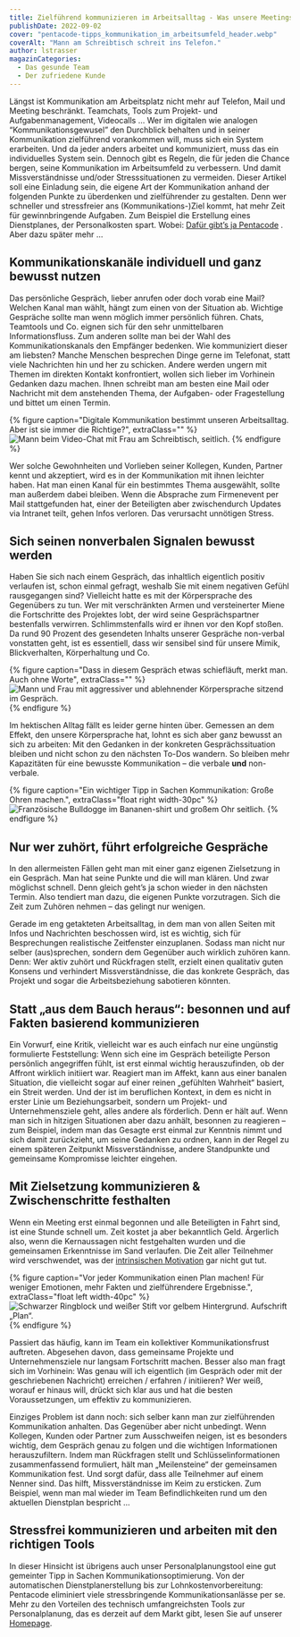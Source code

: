 ```yaml
---
title: Zielführend kommunizieren im Arbeitsalltag - Was unsere Meetings, Mails und Kundengespräche besser macht
publishDate: 2022-09-02
cover: "pentacode-tipps_kommunikation_im_arbeitsumfeld_header.webp"
coverAlt: "Mann am Schreibtisch schreit ins Telefon."
author: lstrasser
magazinCategories:
  - Das gesunde Team
  - Der zufriedene Kunde
---
```


Längst ist Kommunikation am Arbeitsplatz nicht mehr auf Telefon, Mail und
Meeting beschränkt. Teamchats, Tools zum Projekt- und Aufgabenmanagement,
Videocalls … Wer im digitalen wie analogen “Kommunikationsgewusel” den
Durchblick behalten und in seiner Kommunikation zielführend vorankommen will,
muss sich ein System erarbeiten. Und da jeder anders arbeitet und kommuniziert,
muss das ein individuelles System sein. Dennoch gibt es Regeln, die für jeden
die Chance bergen, seine Kommunikation im Arbeitsumfeld zu verbessern. Und damit
Missverständnisse und/oder Stresssituationen zu vermeiden. Dieser Artikel soll
eine Einladung sein, die eigene Art der Kommunikation anhand der folgenden
Punkte zu überdenken und zielführender zu gestalten. Denn wer schneller und
stressfreier ans (Kommunikations-)Ziel kommt, hat mehr Zeit für gewinnbringende
Aufgaben. Zum Beispiel die Erstellung eines Dienstplanes, der Personalkosten
spart. Wobei: [Dafür gibt’s ja Pentacode](/funktionen/dienstplan) . Aber dazu später mehr …

## Kommunikationskanäle individuell und ganz bewusst nutzen

Das persönliche Gespräch, lieber anrufen oder doch vorab eine Mail? Welchen
Kanal man wählt, hängt zum einen von der Situation ab. Wichtige Gespräche sollte
man wenn möglich immer persönlich führen. Chats, Teamtools und Co. eignen sich
für den sehr unmittelbaren Informationsfluss. Zum anderen sollte man bei der
Wahl des Kommunikationskanals den Empfänger bedenken. Wie kommuniziert dieser am
liebsten? Manche Menschen besprechen Dinge gerne im Telefonat, statt viele
Nachrichten hin und her zu schicken. Andere werden ungern mit Themen im direkten
Kontakt konfrontiert, wollen sich lieber im Vorhinein Gedanken dazu machen.
Ihnen schreibt man am besten eine Mail oder Nachricht mit dem anstehenden Thema,
der Aufgaben- oder Fragestellung und bittet um einen Termin.

{% figure caption="Digitale Kommunikation bestimmt unseren Arbeitsalltag. Aber ist sie immer die Richtige?", extraClass="" %}
<img src="pentacode-tipps_kommunikation_im_arbeitsumfeld_3.webp" alt="Mann beim Video-Chat mit Frau am Schreibtisch, seitlich." />
{% endfigure %}

Wer solche Gewohnheiten und Vorlieben seiner Kollegen, Kunden, Partner kennt und
akzeptiert, wird es in der Kommunikation mit ihnen leichter haben. Hat man einen
Kanal für ein bestimmtes Thema ausgewählt, sollte man außerdem dabei bleiben.
Wenn die Absprache zum Firmenevent per Mail stattgefunden hat, einer der
Beteiligten aber zwischendurch Updates via Intranet teilt, gehen Infos verloren.
Das verursacht unnötigen Stress.

## Sich seinen nonverbalen Signalen bewusst werden

Haben Sie sich nach einem Gespräch, das inhaltlich eigentlich positiv verlaufen
ist, schon einmal gefragt, weshalb Sie mit einem negativen Gefühl rausgegangen
sind? Vielleicht hatte es mit der Körpersprache des Gegenübers zu tun. Wer mit
verschränkten Armen und versteinerter Miene die Fortschritte des Projektes lobt,
der wird seine Gesprächspartner bestenfalls verwirren. Schlimmstenfalls wird er
ihnen vor den Kopf stoßen. Da rund 90 Prozent des gesendeten Inhalts unserer
Gespräche non-verbal vonstatten geht, ist es essentiell, dass wir sensibel sind
für unsere Mimik, Blickverhalten, Körperhaltung und Co.

{% figure caption="Dass in diesem Gespräch etwas schiefläuft, merkt man. Auch ohne Worte", extraClass="" %}
<img src="pentacode-tipps_kommunikation_im_arbeitsumfeld_4.webp" alt="Mann und Frau mit aggressiver und ablehnender Körpersprache sitzend im Gespräch." />
{% endfigure %}

Im hektischen Alltag fällt es leider gerne hinten über. Gemessen an dem Effekt,
den unsere Körpersprache hat, lohnt es sich aber ganz bewusst an sich zu
arbeiten: Mit den Gedanken in der konkreten Gesprächssituation bleiben und nicht
schon zu den nächsten To-Dos wandern. So bleiben mehr Kapazitäten für eine
bewusste Kommunikation – die verbale **und** non-verbale.

{% figure caption="Ein wichtiger Tipp in Sachen Kommunikation: Große Ohren machen.", extraClass="float right width-30pc" %}
<img src="pentacode-tipps_kommunikation_im_arbeitsumfeld_2.webp" alt="Französische Bulldogge im Bananen-shirt und großem Ohr seitlich." />
{% endfigure %}

## Nur wer zuhört, führt erfolgreiche Gespräche 

In den allermeisten Fällen geht man mit einer ganz eigenen Zielsetzung in ein
Gespräch. Man hat seine Punkte und die will man klären. Und zwar möglichst
schnell. Denn gleich geht’s ja schon wieder in den nächsten Termin. Also
tendiert man dazu, die eigenen Punkte vorzutragen. Sich die Zeit zum Zuhören
nehmen – das gelingt nur wenigen.

Gerade im eng getakteten Arbeitsalltag, in dem man von allen Seiten mit Infos
und Nachrichten beschossen wird, ist es wichtig, sich für Besprechungen
realistische Zeitfenster einzuplanen. Sodass man nicht nur selber (aus)sprechen,
sondern dem Gegenüber auch wirklich zuhören kann.  Denn: Wer aktiv zuhört und
Rückfragen stellt, erzielt einen qualitativ guten Konsens und verhindert
Missverständnisse, die das konkrete Gespräch, das Projekt und sogar die
Arbeitsbeziehung sabotieren könnten.

## Statt „aus dem Bauch heraus“: besonnen und auf Fakten basierend kommunizieren

Ein Vorwurf, eine Kritik, vielleicht war es auch einfach nur eine ungünstig
formulierte Feststellung: Wenn sich eine im Gespräch beteiligte Person persönlich
angegriffen fühlt, ist erst einmal wichtig herauszufinden, ob der Affront
wirklich initiiert war. Reagiert man im Affekt, kann aus einer banalen
Situation, die vielleicht sogar auf einer reinen „gefühlten Wahrheit“ basiert,
ein Streit werden. Und der ist im beruflichen Kontext, in dem es nicht in erster
Linie um Beziehungsarbeit, sondern um Projekt- und Unternehmensziele geht, alles
andere als förderlich. Denn er hält auf. Wenn man sich in hitzigen Situationen
aber dazu anhält, besonnen zu reagieren – zum Beispiel, indem man das Gesagte
erst einmal zur Kenntnis nimmt und sich damit zurückzieht, um seine Gedanken zu
ordnen, kann in der Regel zu einem späteren Zeitpunkt Missverständnisse, andere
Standpunkte und gemeinsame Kompromisse leichter eingehen.

## Mit Zielsetzung kommunizieren & Zwischenschritte festhalten

Wenn ein Meeting erst einmal begonnen und alle Beteiligten in Fahrt sind, ist
eine Stunde schnell um. Zeit kostet ja aber bekanntlich Geld. Ärgerlich also,
wenn die Kernaussagen nicht festgehalten wurden und die gemeinsamen Erkenntnisse
im Sand verlaufen. Die Zeit aller Teilnehmer wird verschwendet, was der
[intrinsischen Motivation](../intrinsische_motivation/) gar nicht gut tut.

{% figure caption="Vor jeder Kommunikation einen Plan machen! Für weniger Emotionen, mehr Fakten und zielführendere Ergebnisse.", extraClass="float left width-40pc" %}
<img src="pentacode-tipps_kommunikation_im_arbeitsumfeld_6.webp" alt="Schwarzer Ringblock und weißer Stift vor gelbem Hintergrund. Aufschrift „Plan“." />
{% endfigure %}

Passiert das häufig, kann im Team ein kollektiver Kommunikationsfrust auftreten.
Abgesehen davon, dass gemeinsame Projekte und Unternehmensziele nur langsam
Fortschritt machen. Besser also man fragt sich im Vorhinein: Was genau will ich
eigentlich (im Gespräch oder mit der geschriebenen Nachricht) erreichen /
erfahren / initiieren? Wer weiß, worauf er hinaus will, drückt sich klar aus und
hat die besten Voraussetzungen, um effektiv zu kommunizieren.

Einziges Problem ist dann noch: sich selber kann man zur zielführenden
Kommunikation anhalten.  Das Gegenüber aber nicht unbedingt. Wenn Kollegen,
Kunden oder Partner zum Ausschweifen neigen, ist es besonders wichtig, dem
Gespräch genau zu folgen und die wichtigen Informationen herauszufiltern. Indem
man Rückfragen stellt und Schlüsselinformationen zusammenfassend formuliert,
hält man „Meilensteine“ der gemeinsamen Kommunikation fest. Und sorgt dafür,
dass alle Teilnehmer auf einem Nenner sind. Das hilft, Missverständnisse im Keim
zu ersticken. Zum Beispiel, wenn man mal wieder im Team Befindlichkeiten rund um
den aktuellen Dienstplan bespricht …

## Stressfrei kommunizieren und arbeiten mit den richtigen Tools

In dieser Hinsicht ist übrigens auch unser Personalplanungstool eine gut
gemeinter Tipp in Sachen Kommunikationsoptimierung. Von der automatischen
Dienstplanerstellung bis zur Lohnkostenvorbereitung: Pentacode eliminiert viele
stressbringende Kommunikationsanlässe per se. Mehr zu den Vorteilen des
technisch umfangreichsten Tools zur Personalplanung, das es derzeit auf dem
Markt gibt, lesen Sie auf unserer [Homepage](/).

